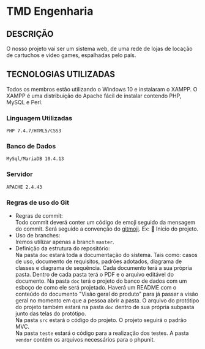 # TMD Engenharia

## DESCRIÇÃO
O nosso projeto vai ser um sistema web, de uma rede de lojas de locação de cartuchos e video games, espalhadas pelo país. 

## TECNOLOGIAS UTILIZADAS

Todos os membros estão utilizando o Windows 10 e instalaram o XAMPP. O XAMPP é uma distribuição do Apache fácil de instalar contendo PHP, MySQL e Perl.

### Linguagem Utilizadas
```PHP 7.4.7/HTML5/CSS3```

### Banco de Dados
```MySql/MariaDB 10.4.13```

### Servidor
```APACHE 2.4.43```

### Regras de uso do Git

- Regras de commit:  
    Todo commit deverá conter um código de emoji seguido da mensagem do commit. Será seguido a convenção do [gitmoji](https://gitmoji.carloscuesta.me/). Ex: :tada: Início do projeto.
- Uso de branches:  
    Iremos utilizar apenas a branch ```master```.
- Definição da estrutura do repositório:  
    Na pasta ```doc``` estará toda a documentação do sistema. Tais como: casos de uso, documento de requisitos, padrões adotados, diagrama de classes e diagrama de sequência. Cada documento terá a sua própria pasta. Dentro de cada pasta terá o PDF e o arquivo editável do documento. Na pasta ```doc``` terá o projeto do banco de dados com um esboço de como ele será projetado. Haverá um README com o conteúdo do documento "Visão geral do produto" para já passar a visão geral no momento em que a pessoa abrir a pasta. O arquivo do protótipo do projeto também estará na pasta ```doc```  dentro de sua própria subpasta junto das telas do protótipo. <br>
    Na pasta ```src``` estará o código do projeto. O projeto seguirá o padrão MVC. <br>
    Na pasta ```teste``` estará o código para a realização dos testes.
    A pasta ```vendor``` contém os arquivos necessários para o phpunit.



